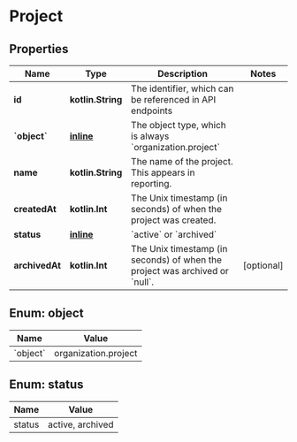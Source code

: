 
# Project

## Properties
| Name | Type | Description | Notes |
| ------------ | ------------- | ------------- | ------------- |
| **id** | **kotlin.String** | The identifier, which can be referenced in API endpoints |  |
| **&#x60;object&#x60;** | [**inline**](#&#x60;Object&#x60;) | The object type, which is always &#x60;organization.project&#x60; |  |
| **name** | **kotlin.String** | The name of the project. This appears in reporting. |  |
| **createdAt** | **kotlin.Int** | The Unix timestamp (in seconds) of when the project was created. |  |
| **status** | [**inline**](#Status) | &#x60;active&#x60; or &#x60;archived&#x60; |  |
| **archivedAt** | **kotlin.Int** | The Unix timestamp (in seconds) of when the project was archived or &#x60;null&#x60;. |  [optional] |


<a id="`Object`"></a>
## Enum: object
| Name | Value |
| ---- | ----- |
| &#x60;object&#x60; | organization.project |


<a id="Status"></a>
## Enum: status
| Name | Value |
| ---- | ----- |
| status | active, archived |



